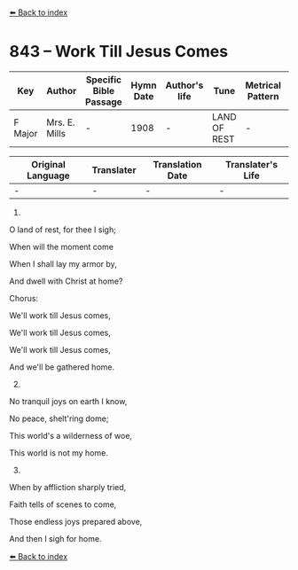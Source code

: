 [⬅️ Back to index](../README.md)

# 843 – Work Till Jesus Comes

Key | Author   | Specific Bible Passage     |Hymn Date |Author's life |Tune |Metrical Pattern   |Composer/Source
-- | --------- | ---------------------------|----------|--------------|-----|-------------------|-------------  
F Major |Mrs. E. Mills |- |1908 |- |LAND OF REST |- |Wm. Miller

Original Language | Translater | Translation Date   | Translater's Life  
----------------- | --------- | --------------------|-------------     
\- |- |- |-




1.

O land of rest, for thee I sigh;

When will the moment come

When I shall lay my armor by, 

And dwell with Christ at home?



Chorus:

We'll work till Jesus comes,

We'll work till Jesus comes,

We'll work till Jesus comes,

And we'll be gathered home.



2.

No tranquil joys on earth I know,

No peace, shelt'ring dome;

This world's a wilderness of woe,

This world is not my home.



3.

When by affliction sharply tried,

Faith tells of scenes to come,

Those endless joys prepared above,

And then I sigh for home.

[⬅️ Back to index](../README.md)
